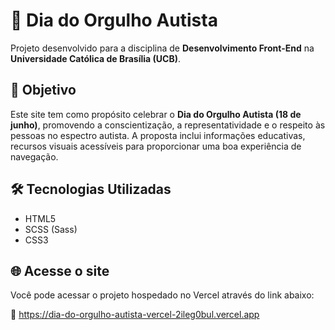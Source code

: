 # 🧩 Dia do Orgulho Autista

Projeto desenvolvido para a disciplina de **Desenvolvimento Front-End** na **Universidade Católica de Brasília (UCB)**.

## 🎯 Objetivo

Este site tem como propósito celebrar o **Dia do Orgulho Autista (18 de junho)**, promovendo a conscientização, a representatividade e o respeito às pessoas no espectro autista. A proposta inclui informações educativas, recursos visuais acessíveis para proporcionar uma boa experiência de navegação.

## 🛠️ Tecnologias Utilizadas

- HTML5  
- SCSS (Sass)  
- CSS3  

## 🌐 Acesse o site

Você pode acessar o projeto hospedado no Vercel através do link abaixo:

🔗
https://dia-do-orgulho-autista-vercel-2ileg0bul.vercel.app